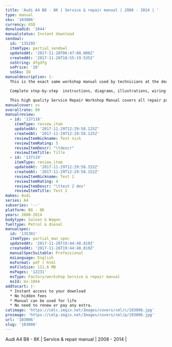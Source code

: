 ```yaml
---
title: 'Audi A4 B8 - 8K | Service & repair manual | 2008 - 2014 | '
type: manual
sku: '103006'
currency: USD
donwloadid: '1044'
manualstatus: Instant download
sendowl:
  id: '135295'
  itemType: partial_sendowl
  updatedAt: '2017-11-28T06:47:00.000Z'
  createdAt: '2017-11-26T18:55:19.535Z'
  soString: dfgdfg
  soPrice: '10'
  soSku: ID
manualdescription: |-
  This is the exact same workshop manual used by technicians at the dealerships to maintain, service, diagnose and repair your vehicle.

  Complete step-by-step  instructions, diagrams, illustrations, wiring schematics, and specifications to completely repair your vehicle with ease!

  This high quality Service Repair Workshop Manual covers all repair procedures A-Z. Every repair and service procedure is covered. Instant download
manualcover: xx
overallrate: 80
manualreview:
  - id: '137118'
    itemType: review_item
    updatedAt: '2017-11-29T12:29:58.125Z'
    createdAt: '2017-11-29T12:29:58.125Z'
    reviewItemNickname: Test nick
    reviewItemRating: 5
    reviewItemDescr: "\tdescr"
    reviewItemTitle: Title
  - id: '137119'
    itemType: review_item
    updatedAt: '2017-11-29T12:29:58.152Z'
    createdAt: '2017-11-29T12:29:58.152Z'
    reviewItemNickname: Test 2
    reviewItemRating: 4
    reviewItemDescr: "\ttest 2 des"
    reviewItemTitle: Test 2
makes: Audi
series: A4
subseries: '--'
platform: B8 - 8K
years: 2008-2014
bodytype: Saloon & Wagon
fueltype: Petrol & diesel
manualspec:
  id: '135301'
  itemType: partial_man_spec
  updatedAt: '2017-11-26T19:44:48.810Z'
  createdAt: '2017-11-26T19:44:48.810Z'
  manualSpecSuitable: Professional
  msLanguage: English
  msFormat: pdf / html
  msFileSize: 111.6 MB
  msPages: '12231'
  msType: Factory/workshop Service & repair manual
  msId: ms-1044
addtocart: |-
  * Instant access to your download
  * No hidden fees
  * Manual can be used for life
  * No need to renew or pay any extra.
catimage: 'https://cmlc.imgix.net/Images/covers/cml/c/103006.jpg'
proimage: 'https://cmlp.imgix.net/Images/covers/cml/p/103006.jpg'
url: '103006'
slug: '103006'
---
```


Audi A4 B8 - 8K | Service & repair manual | 2008 - 2014 | 